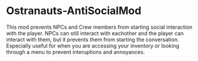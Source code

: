 # Ostranauts-AntiSocialMod

This mod prevents NPCs and Crew members from starting social interaction with the player.
NPCs can still interact with eachother and the player can interact with them, but it prevents them from starting the conversation. Especially useful for when you are accessing your inventory or looking through a menu to prevent interuptions and annoyances.
